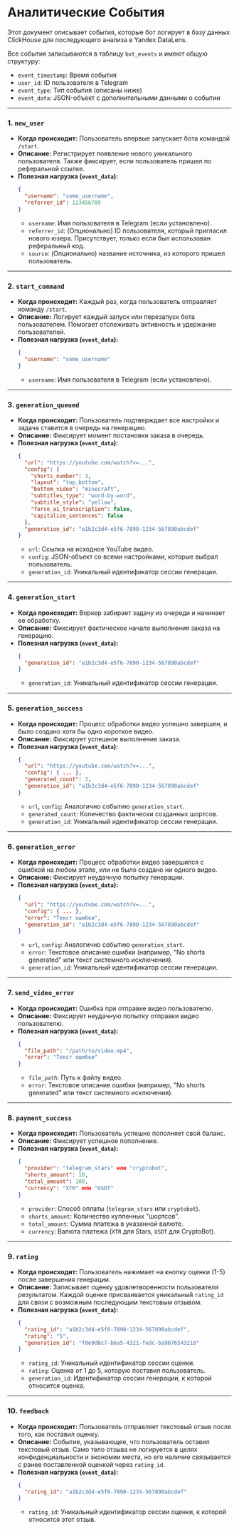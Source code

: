 # Аналитические События

Этот документ описывает события, которые бот логирует в базу данных ClickHouse для последующего анализа в Yandex DataLens.

Все события записываются в таблицу `bot_events` и имеют общую структуру:
- `event_timestamp`: Время события
- `user_id`: ID пользователя в Telegram
- `event_type`: Тип события (описаны ниже)
- `event_data`: JSON-объект с дополнительными данными о событии

---

### 1. `new_user`

*   **Когда происходит:** Пользователь впервые запускает бота командой `/start`.
*   **Описание:** Регистрирует появление нового уникального пользователя. Также фиксирует, если пользователь пришел по реферальной ссылке.
*   **Полезная нагрузка (`event_data`):**
    ```json
    {
      "username": "some_username",
      "referrer_id": 123456789
    }
    ```
    *   `username`: Имя пользователя в Telegram (если установлено).
    *   `referrer_id`: (Опционально) ID пользователя, который пригласил нового юзера. Присутствует, только если был использован реферальный код.
    *   `source`: (Опционально) название источника, из которого пришел пользователь.

---

### 2. `start_command`

*   **Когда происходит:** Каждый раз, когда пользователь отправляет команду `/start`.
*   **Описание:** Логирует каждый запуск или перезапуск бота пользователем. Помогает отслеживать активность и удержание пользователей.
*   **Полезная нагрузка (`event_data`):**
    ```json
    {
      "username": "some_username"
    }
    ```
    *   `username`: Имя пользователя в Telegram (если установлено).

---

### 3. `generation_queued`

*   **Когда происходит:** Пользователь подтверждает все настройки и задача ставится в очередь на генерацию.
*   **Описание:** Фиксирует момент постановки заказа в очередь.
*   **Полезная нагрузка (`event_data`):**
    ```json
    {
      "url": "https://youtube.com/watch?v=...",
      "config": {
        "shorts_number": 3,
        "layout": "top_bottom",
        "bottom_video": "minecraft",
        "subtitles_type": "word-by-word",
        "subtitle_style": "yellow",
        "force_ai_transcription": false,
        "capitalize_sentences": false
      },
      "generation_id": "a1b2c3d4-e5f6-7890-1234-567890abcdef"
    }
    ```
    *   `url`: Ссылка на исходное YouTube видео.
    *   `config`: JSON-объект со всеми настройками, которые выбрал пользователь.
    *   `generation_id`: Уникальный идентификатор сессии генерации.

---

### 4. `generation_start`

*   **Когда происходит:** Воркер забирает задачу из очереди и начинает ее обработку.
*   **Описание:** Фиксирует фактическое начало выполнения заказа на генерацию.
*   **Полезная нагрузка (`event_data`):**
    ```json
    {
      "generation_id": "a1b2c3d4-e5f6-7890-1234-567890abcdef"
    }
    ```
    *   `generation_id`: Уникальный идентификатор сессии генерации.

---

### 5. `generation_success`

*   **Когда происходит:** Процесс обработки видео успешно завершен, и было создано хотя бы одно короткое видео.
*   **Описание:** Фиксирует успешное выполнение заказа.
*   **Полезная нагрузка (`event_data`):**
    ```json
    {
      "url": "https://youtube.com/watch?v=...",
      "config": { ... },
      "generated_count": 3,
      "generation_id": "a1b2c3d4-e5f6-7890-1234-567890abcdef"
    }
    ```
    *   `url`, `config`: Аналогично событию `generation_start`.
    *   `generated_count`: Количество фактически созданных шортсов.
    *   `generation_id`: Уникальный идентификатор сессии генерации.

---

### 6. `generation_error`

*   **Когда происходит:** Процесс обработки видео завершился с ошибкой на любом этапе, или не было создано ни одного видео.
*   **Описание:** Фиксирует неудачную попытку генерации.
*   **Полезная нагрузка (`event_data`):**
    ```json
    {
      "url": "https://youtube.com/watch?v=...",
      "config": { ... },
      "error": "Текст ошибки",
      "generation_id": "a1b2c3d4-e5f6-7890-1234-567890abcdef"
    }
    ```
    *   `url`, `config`: Аналогично событию `generation_start`.
    *   `error`: Текстовое описание ошибки (например, "No shorts generated" или текст системного исключения).
    *   `generation_id`: Уникальный идентификатор сессии генерации.

---

### 7. `send_video_error`

*   **Когда происходит:** Ошибка при отправке видео пользователю.
*   **Описание:** Фиксирует неудачную попытку отправки видео пользователю.
*   **Полезная нагрузка (`event_data`):**
    ```json
    {
      "file_path": "/path/to/video.mp4",
      "error": "Текст ошибки"
    }
    ```
    *   `file_path`: Путь к файлу видео.
    *   `error`: Текстовое описание ошибки (например, "No shorts generated" или текст системного исключения).

---

### 8. `payment_success`

*   **Когда происходит:** Пользователь успешно пополняет свой баланс.
*   **Описание:** Фиксирует успешное пополнение.
*   **Полезная нагрузка (`event_data`):**
    ```json
    {
      "provider": "telegram_stars" или "cryptobot",
      "shorts_amount": 10,
      "total_amount": 100,
      "currency": "XTR" или "USDT"
    }
    ```
    *   `provider`: Способ оплаты (`telegram_stars` или `cryptobot`).
    *   `shorts_amount`: Количество купленных "шортсов".
    *   `total_amount`: Сумма платежа в указанной валюте.
    *   `currency`: Валюта платежа (`XTR` для Stars, `USDT` для CryptoBot).

---

### 9. `rating`

*   **Когда происходит:** Пользователь нажимает на кнопку оценки (1-5) после завершения генерации.
*   **Описание:** Записывает оценку удовлетворенности пользователя результатом. Каждой оценке присваивается уникальный `rating_id` для связи с возможным последующим текстовым отзывом.
*   **Полезная нагрузка (`event_data`):**
    ```json
    {
      "rating_id": "a1b2c3d4-e5f6-7890-1234-567890abcdef",
      "rating": "5",
      "generation_id": "f0e9d8c7-b6a5-4321-fedc-ba9876543210"
    }
    ```
    *   `rating_id`: Уникальный идентификатор сессии оценки.
    *   `rating`: Оценка от 1 до 5, которую поставил пользователь.
    *   `generation_id`: Идентификатор сессии генерации, к которой относится оценка.

---

### 10. `feedback`

*   **Когда происходит:** Пользователь отправляет текстовый отзыв после того, как поставил оценку.
*   **Описание:** Событие, указывающее, что пользователь оставил текстовый отзыв. Само тело отзыва не логируется в целях конфиденциальности и экономии места, но его наличие связывается с ранее поставленной оценкой через `rating_id`.
*   **Полезная нагрузка (`event_data`):**
    ```json
    {
      "rating_id": "a1b2c3d4-e5f6-7890-1234-567890abcdef"
    }
    ```
    *   `rating_id`: Уникальный идентификатор сессии оценки, к которой относится этот отзыв.
